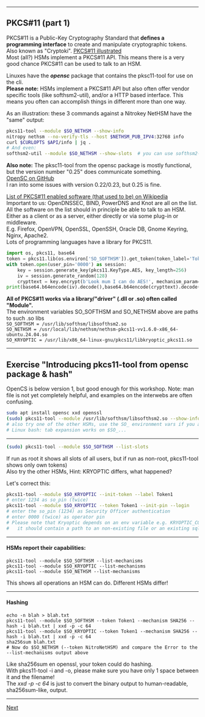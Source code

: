 -----------------------------
## PKCS#11 (part 1)
PKCS#11 is a Public-Key Cryptography Standard that **defines a programming interface** to create and
manipulate cryptographic tokens.  
Also known as "Cryptoki".
[PKCS#11 illustrated](https://github.com/tpm2-software/tpm2-pkcs11/blob/master/docs/illustrations/pkcs11_api_classification.png)  
Most (all?) HSMs implement a PKCS#11 API. This means there is a very good chance PKCS#11 can be used to talk to an HSM.

Linuxes have the ***opensc*** package that contains the pksc11-tool for use on the cli.  
**Please note:** HSMs implement a PKCS#11 API but also often offer vendor specific tools (like softhsm2-util), and/or a HTTP based interface. This means you often can accomplish things in different more than one way.

As an illustration: these 3 commands against a Nitrokey NetHSM have the "same" output:
``` bash
pkcs11-tool --module $SO_NETHSM --show-info
nitropy nethsm --no-verify-tls --host $NETHSM_PUB_IPV4:32768 info
curl $CURLOPTS $API/info | jq .
# And even:
softhsm2-util --module $SO_NETHSM --show-slots  # you can use softhsm2-util with a different HSM!
```

**Also note:** The pksc11-tool from the opensc package is mostly functional, but the version number "0.25" does communicate something.  
[OpenSC on GitHub](https://github.com/OpenSC/OpenSC)  
I ran into some issues with version 0.22/0.23, but 0.25 is fine.  

[List of PKCS#11 enabled software (that used to be) on Wikipedia](https://web.archive.org/web/20240405121602/https://en.wikipedia.org/wiki/List_of_applications_using_PKCS_11#expand)  
Important to us: OpenDNSSEC, BIND, PowerDNS and Knot are all on the list.  
All the software on the list should in principle be able to talk to an HSM.  
Either as a client or as a server, either directly or via some plug-in or middleware.  
E.g. Firefox, OpenVPN, OpenSSL, OpenSSH, Oracle DB, Gnome Keyring, Nginx, Apache2.  
Lots of programming languages have a library for PKCS11.
``` python
import os, pkcs11, base64
token = pkcs11.lib(os.environ['SO_SOFTHSM']).get_token(token_label='Token1')
with token.open(user_pin='0000') as session:
    key = session.generate_key(pkcs11.KeyType.AES, key_length=256)
    iv = session.generate_random(128)
    crypttext = key.encrypt(b'Look mum I can do AES!', mechanism_param=iv)
print(base64.b64encode(iv).decode(),base64.b64encode(crypttext).decode())
```

**All of PKCS#11 works via a library/"driver" (.dll or .so) often called
"Module".**  
The environment variables SO_SOFTHSM and SO_NETHSM above are paths to such .so libs  
`SO_SOFTHSM = /usr/lib/softhsm/libsofthsm2.so`  
`SO_NETHSM = /usr/local/lib/nethsm/nethsm-pkcs11-vv1.6.0-x86_64-ubuntu.24.04.so`  
`SO_KRYOPTIC = /usr/lib/x86_64-linux-gnu/pkcs11/libkryoptic_pkcs11.so`  

-----------------
## Exercise "Introducing pkcs11-tool from opensc package & hash"
OpenCS is below version 1, but good enough for this
workshop. Note: man file is not yet completely helpful, and examples 
on the interwebs are often confusing.

``` bash
sudo apt install opensc xxd openssl
(sudo) pkcs11-tool --module /usr/lib/softhsm/libsofthsm2.so --show-info
# also try one of the other HSMs, use the SO_ environment vars if you are tired of typing
# Linux bash: tab expansion works on $SO_...
```

-----------
``` bash
(sudo) pkcs11-tool --module $SO_SOFTHSM --list-slots
```
If run as root it shows all slots of all users, but if run as non-root, pkcs11-tool shows only own tokens)  
Also try the other HSMs, Hint: KRYOPTIC differs, what happened?

Let's correct this:
``` bash
pkcs11-tool --module $SO_KRYOPTIC --init-token --label Token1
# enter 1234 as so_pin (twice)
pkcs11-tool --module $SO_KRYOPTIC --token Token1 --init-pin --login
# enter the so_pin (1234) as Security Officer authentication
# enter 0000 (twice) as operator pin
# Please note that Kryoptic depends on an env variable e.g. KRYOPTIC_CONF=/root/token.sql
#   it should contain a path to an non-existing file or an existing sqlite database
```

------------------

#### HSMs report their capabilities:
```
pkcs11-tool --module $SO_SOFTHSM --list-mechanisms
pkcs11-tool --module $SO_KRYOPTIC --list-mechanisms
pkcs11-tool --module $SO_NETHSM --list-mechanisms
```
This shows all operations an HSM can do. Different HSMs differ!

-----------------

#### Hashing
```
echo -n blah > blah.txt
pkcs11-tool --module $SO_SOFTHSM --token Token1 --mechanism SHA256 --hash -i blah.txt | xxd -p -c 64
pkcs11-tool --module $SO_KRYOPTIC --token Token1 --mechanism SHA256 --hash -i blah.txt | xxd -p -c 64
sha256sum blah.txt
# Now do $SO_NETHSM (--token NitroNetHSM) and compare the Error to the --list-mechanisms output above
```
Like sha256sum en openssl, your token could do hashing.  
With pkcs11-tool -i and -o, please make sure you have only 1 space between it and the filename!  
The *xxd -p -c 64* is just to convert the binary output to human-readable, sha256sum-like, output.

---------------

[Next](https://github.com/niek-sidn/hsm_workshop_nethsm/blob/main/Slide16.md)
